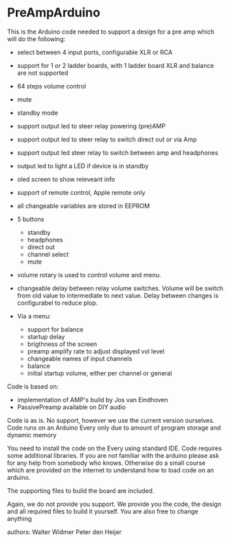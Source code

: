 # PreAmpArduino

This is the Arduino code needed to support a design for a pre amp which will do the following:
- select between 4 input ports, configurable XLR or RCA
- support for 1 or 2 ladder boards, with 1 ladder board XLR and balance are not supported
- 64 steps volume control
- mute
- standby mode
- support output led to steer relay powering (pre)AMP
- support output led to steer relay to switch direct out or via Amp
- support output led steer relay to switch between amp and headphones
- output led to light a LED if device is in standby
- oled screen to show releveant info
- support of remote control, Apple remote only
- all changeable variables are stored in EEPROM
- 5 buttons
  - standby
  - headphones
  - direct out
  - channel select
  - mute
- volume rotary is used to control volume and menu.
- changeable delay between relay volume switches. Volume will be switch from old value to intermediate to next value. Delay between changes is configurabel to reduce plop. 


- Via a menu:
  - support for balance
  - startup delay
  - brigthness of the screen
  - preamp amplify rate to adjust displayed vol level
  - changeable names of input channels
  - balance
  - initial startup volume, either per channel or general

Code is based on:
- implementation of AMP's build by Jos van Eindhoven
- PassivePreamp available on DIY audio

Code is as is. No support, however we use the current version ourselves. Code runs on an Arduino Every only due to amount of program storage and dynamic memory

You need to install the code on the Every using standard IDE. Code requires some additional libraries. If you are not familiar with the arduino please ask for any help from somebody who knows. Otherwise do a small course which are provided on the internet to understand how to load code on an arduino. 


The supporting files to build the board are included.

Again, we do not provide you support. We provide you the code, the design and all required files to build it yourself. You are also free to change anything 


authors:
Walter Widmer
Peter den Heijer





